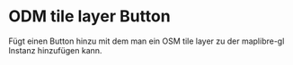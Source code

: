 # ODM tile layer Button

Fügt einen Button hinzu mit dem man ein OSM tile layer zu der maplibre-gl Instanz
hinzufügen kann.